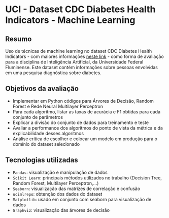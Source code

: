 # UCI - Dataset CDC Diabetes Health Indicators - Machine Learning

## Resumo
Uso de técnicas de machine learning no dataset CDC Diabetes Health Indicators - com maiores informações [neste link](https://archive.ics.uci.edu/dataset/891/cdc+diabetes+health+indicators) - como forma de avaliação para a disciplina de Inteligência Artificial, da Universidade Federal Fluminense. Este dataset contém informações sobre pessoas envolvidas em uma pesquisa diagnóstica sobre diabetes.

## Objetivos da avaliação
- Implementar em Python códigos para Árvores de Decisão, Random Forest e Rede Neural Multilayer Perceptron
- Para cada algoritmo, listar as taxas de acurácia e F1 obtidas para cada conjunto de parâmetros
- Explicar a divisão do conjunto de dados para treinamento e teste
- Avaliar a performance dos algoritmos do ponto de vista da métrica e da explicabilidade desses algoritmos
- Análise crítica de escolher e colocar um modelo em produção para o domínio do dataset selecionado

## Tecnologias utilizadas
- ``Pandas``: visualização e manipulação de dados
- ``Scikit Learn``: principais métodos utilizados no trabalho (Decision Tree, Random Forest, Multilayer Perceptron,...)
- ``Seaborn``: visualização das matrizes de correlação e confusão
- ``ucimlrepo``: obtenção dos dados do dataset
- ``Matplotlib``: usado em conjunto com seaborn para visualização de dados
- ``Graphviz``: visualização das árvores de decisão
